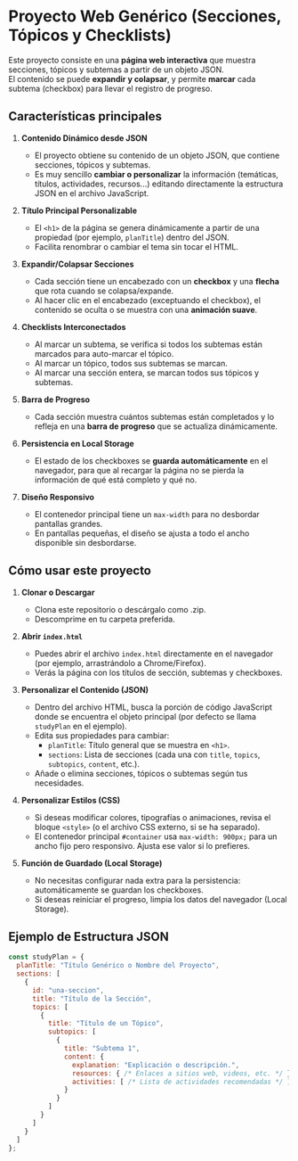 # Proyecto Web Genérico (Secciones, Tópicos y Checklists)

Este proyecto consiste en una **página web interactiva** que muestra secciones, tópicos y subtemas a partir de un objeto JSON.  
El contenido se puede **expandir y colapsar**, y permite **marcar** cada subtema (checkbox) para llevar el registro de progreso.

## Características principales

1. **Contenido Dinámico desde JSON**  
   - El proyecto obtiene su contenido de un objeto JSON, que contiene secciones, tópicos y subtemas.  
   - Es muy sencillo **cambiar o personalizar** la información (temáticas, títulos, actividades, recursos...) editando directamente la estructura JSON en el archivo JavaScript.

2. **Título Principal Personalizable**  
   - El `<h1>` de la página se genera dinámicamente a partir de una propiedad (por ejemplo, `planTitle`) dentro del JSON.  
   - Facilita renombrar o cambiar el tema sin tocar el HTML.

3. **Expandir/Colapsar Secciones**  
   - Cada sección tiene un encabezado con un **checkbox** y una **flecha** que rota cuando se colapsa/expande.  
   - Al hacer clic en el encabezado (exceptuando el checkbox), el contenido se oculta o se muestra con una **animación suave**.

4. **Checklists Interconectados**  
   - Al marcar un subtema, se verifica si todos los subtemas están marcados para auto-marcar el tópico.  
   - Al marcar un tópico, todos sus subtemas se marcan.  
   - Al marcar una sección entera, se marcan todos sus tópicos y subtemas.

5. **Barra de Progreso**  
   - Cada sección muestra cuántos subtemas están completados y lo refleja en una **barra de progreso** que se actualiza dinámicamente.

6. **Persistencia en Local Storage**  
   - El estado de los checkboxes se **guarda automáticamente** en el navegador, para que al recargar la página no se pierda la información de qué está completo y qué no.

7. **Diseño Responsivo**  
   - El contenedor principal tiene un `max-width` para no desbordar pantallas grandes.  
   - En pantallas pequeñas, el diseño se ajusta a todo el ancho disponible sin desbordarse.

## Cómo usar este proyecto

1. **Clonar o Descargar**  
   - Clona este repositorio o descárgalo como .zip.  
   - Descomprime en tu carpeta preferida.

2. **Abrir `index.html`**  
   - Puedes abrir el archivo `index.html` directamente en el navegador (por ejemplo, arrastrándolo a Chrome/Firefox).  
   - Verás la página con los títulos de sección, subtemas y checkboxes.

3. **Personalizar el Contenido (JSON)**  
   - Dentro del archivo HTML, busca la porción de código JavaScript donde se encuentra el objeto principal (por defecto se llama `studyPlan` en el ejemplo).  
   - Edita sus propiedades para cambiar:
     - `planTitle`: Título general que se muestra en `<h1>`.  
     - `sections`: Lista de secciones (cada una con `title`, `topics`, `subtopics`, `content`, etc.).  
   - Añade o elimina secciones, tópicos o subtemas según tus necesidades.

4. **Personalizar Estilos (CSS)**  
   - Si deseas modificar colores, tipografías o animaciones, revisa el bloque `<style>` (o el archivo CSS externo, si se ha separado).  
   - El contenedor principal `#container` usa `max-width: 900px;` para un ancho fijo pero responsivo. Ajusta ese valor si lo prefieres.

5. **Función de Guardado (Local Storage)**  
   - No necesitas configurar nada extra para la persistencia: automáticamente se guardan los checkboxes.  
   - Si deseas reiniciar el progreso, limpia los datos del navegador (Local Storage).

## Ejemplo de Estructura JSON

```js
const studyPlan = {
  planTitle: "Título Genérico o Nombre del Proyecto",
  sections: [
    {
      id: "una-seccion",
      title: "Título de la Sección",
      topics: [
        {
          title: "Título de un Tópico",
          subtopics: [
            {
              title: "Subtema 1",
              content: {
                explanation: "Explicación o descripción.",
                resources: { /* Enlaces a sitios web, videos, etc. */ },
                activities: [ /* Lista de actividades recomendadas */ ]
              }
            }
          ]
        }
      ]
    }
  ]
};
